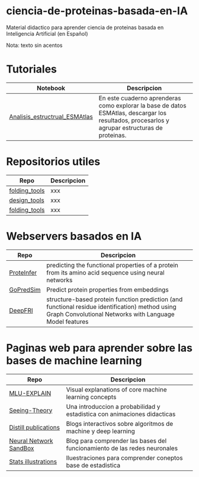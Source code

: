 # ciencia-de-proteinas-basada-en-IA
Material didactico para aprender ciencia de proteinas basada en Inteligencia Artificial (en Español)

Nota: texto sin acentos


# Tutoriales

| Notebook | Descripcion | 
|-----------|-----------| 
| [Analisis_estructrual_ESMAtlas](https://github.com/miangoar/ciencia-de-proteinas-basada-en-IA/blob/main/notebooks/analisis_estructural_ESMAtlas.ipynb) | En este cuaderno aprenderas como explorar la base de datos ESMAtlas, descargar los resultados, procesarlos y agrupar estructuras de proteinas. |

# Repositorios utiles  
| Repo | Descripcion | 
|-----------|-----------| 
| [folding_tools](https://github.com/biolists/folding_tools) | xxx |
| [design_tools](https://github.com/hefeda/design_tools) | xxx |
| [folding_tools](https://github.com/duerrsimon/folding_tools/) | xxx |

# Webservers basados en IA  
| Repo | Descripcion | 
|-----------|-----------| 
| [ProteInfer]([https://github.com/biolists/folding_tools](https://google-research.github.io/proteinfer/)) | predicting the functional properties of a protein from its amino acid sequence using neural networks |
| [GoPredSim]([https://github.com/hefeda/design_tools](https://embed.protein.properties/)) | Predict protein properties from embeddings |
| [DeepFRI]([https://github.com/duerrsimon/folding_tools/](https://beta.deepfri.flatironinstitute.org/)) | structure-based protein function prediction (and functional residue identification) method using Graph Convolutional Networks with Language Model features |


# Paginas web para aprender sobre las bases de machine learning   
| Repo | Descripcion | 
|-----------|-----------| 
| [MLU-EXPLAIN](https://mlu-explain.github.io/) | Visual explanations of core machine learning concepts |
| [Seeing-Theory](https://seeing-theory.brown.edu/) | Una introduccion a probabilidad y estadistica con animaciones didacticas  |
| [Distill publications](https://distill.pub/) | Blogs interactivos sobre algoritmos de machine y deep learning |
| [Neural Network SandBox](https://playground.tensorflow.org/#activation=tanh&batchSize=10&dataset=circle&regDataset=reg-plane&learningRate=0.03&regularizationRate=0&noise=0&networkShape=4,2&seed=0.05854&showTestData=false&discretize=false&percTrainData=50&x=true&y=true&xTimesY=false&xSquared=false&ySquared=false&cosX=false&sinX=false&cosY=false&sinY=false&collectStats=false&problem=classification&initZero=false&hideText=false) | Blog para comprender las bases del funcionamiento de las redes neuronales |
| [Stats illustrations](https://github.com/allisonhorst/stats-illustrations) | Iluestraciones para comprender coneptos base de estadistica |


